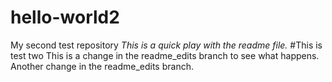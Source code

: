 # hello-world2
My second test repository
*This is a quick play with the readme file.*
#This is test two
This is a change in the readme_edits branch to see what happens.
Another change in the readme_edits branch.
